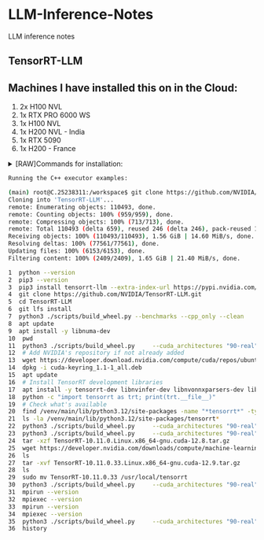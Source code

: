 # LLM-Inference-Notes
LLM inference notes

## TensorRT-LLM

## Machines I have installed this on in the Cloud:
1. 2x H100 NVL
2. 1x RTX PRO 6000 WS
3. 1x H100 NVL
4. 1x H200 NVL - India
5. 1x RTX 5090
6. 1x H200 - France

<details>
  <summary>[RAW]Commands for installation:</summary>
  ```bash
  # Commands for installation:
  pip3 install torch==2.7.1 torchvision torchaudio --index-url https://download.pytorch.org/whl/cu128
  sudo apt-get -y install libopenmpi-dev
  # Activated conda/uv virtual environment at /venv/main
  (main) root@C.25238311:/workspace$ python --version
  # Python 3.12.11
  (main) root@C.25238311:/workspace$ pip3 --version
  # pip 25.1.1 from /venv/main/lib/python3.12/site-packages/pip (python 3.12)
  (main) root@C.25238311:/workspace$ pip3 install tensorrt-llm --extra-index-url https://pypi.nvidia.com/
</details>


```bash
Running the C++ executor examples:

(main) root@C.25238311:/workspace$ git clone https://github.com/NVIDIA/TensorRT-LLM.git
Cloning into 'TensorRT-LLM'...
remote: Enumerating objects: 110493, done.
remote: Counting objects: 100% (959/959), done.
remote: Compressing objects: 100% (713/713), done.
remote: Total 110493 (delta 659), reused 246 (delta 246), pack-reused 109534 (from 4)
Receiving objects: 100% (110493/110493), 1.56 GiB | 14.60 MiB/s, done.
Resolving deltas: 100% (77561/77561), done.
Updating files: 100% (6153/6153), done.
Filtering content: 100% (2409/2409), 1.65 GiB | 21.40 MiB/s, done.

```

```bash
1  python --version
2  pip3 --version
3  pip3 install tensorrt-llm --extra-index-url https://pypi.nvidia.com/
4  git clone https://github.com/NVIDIA/TensorRT-LLM.git
5  cd TensorRT-LLM
6  git lfs install
7  python3 ./scripts/build_wheel.py --benchmarks --cpp_only --clean
8  apt update
9  apt install -y libnuma-dev
10  pwd
11  python3 ./scripts/build_wheel.py     --cuda_architectures "90-real"     --benchmarks     --cpp_only     --clean
12  # Add NVIDIA's repository if not already added
13  wget https://developer.download.nvidia.com/compute/cuda/repos/ubuntu2204/x86_64/cuda-keyring_1.1-1_all.deb
14  dpkg -i cuda-keyring_1.1-1_all.deb
15  apt update
16  # Install TensorRT development libraries
17  apt install -y tensorrt-dev libnvinfer-dev libnvonnxparsers-dev libnvparsers-dev
18  python -c "import tensorrt as trt; print(trt.__file__)"
19  # Check what's available
20  find /venv/main/lib/python3.12/site-packages -name "*tensorrt*" -type d
21  ls -la /venv/main/lib/python3.12/site-packages/tensorrt*
22  python3 ./scripts/build_wheel.py     --cuda_architectures "90-real"     --benchmarks     --cpp_only     --clean     --tensorrt_root /venv/main/lib/python3.12/site-packages/tensorrt
23  python3 ./scripts/build_wheel.py     --cuda_architectures "90-real"     --benchmarks     --cpp_only     --clean     --trt_root /venv/main/lib/python3.12/site-packages/tensorrt_libs
24  tar -xzf TensorRT-10.11.0.Linux.x86_64-gnu.cuda-12.8.tar.gz
25  wget https://developer.nvidia.com/downloads/compute/machine-learning/tensorrt/10.11.0/tars/TensorRT-10.11.0.33.Linux.x86_64-gnu.cuda-12.9.tar.gz
26  ls
27  tar -xvf TensorRT-10.11.0.33.Linux.x86_64-gnu.cuda-12.9.tar.gz
28  ls
29  sudo mv TensorRT-10.11.0.33 /usr/local/tensorrt
30  python3 ./scripts/build_wheel.py     --cuda_architectures "90-real"     --benchmarks     --cpp_only     --clean     --trt_root /usr/local/tensorrt
31  mpirun --version
32  mpiexec --version
33  mpirun --version
34  mpiexec --version
35  python3 ./scripts/build_wheel.py     --cuda_architectures "90-real"     --benchmarks     --cpp_only     --clean     --trt_root /usr/local/tensorrt
36  history
```

